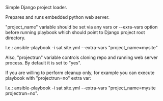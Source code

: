 Simple Django project loader.

Prepares and runs embedded python web server.

"project_name" variable should be set via any vars or --exra-vars option before running playbook which should point to Django project root directory.

I.e.: ansible-playbook -i sat site.yml --extra-vars "project_name=mysite"

Also, "projectrun" variable controls cloning repo and running web server process. By default it is set to "yes".

If you are willing to perform cleanup only, for example you can execute playbook with "projectrun=no" extra var:

I.e.: ansible-playbook -i sat site.yml --extra-vars "project_name=mysite projectrun=no".
